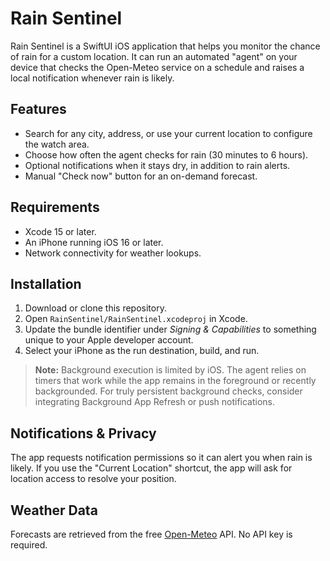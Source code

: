 # Rain Sentinel

Rain Sentinel is a SwiftUI iOS application that helps you monitor the chance of rain for a custom location. It can run an automated "agent" on your device that checks the Open-Meteo service on a schedule and raises a local notification whenever rain is likely.

## Features

- Search for any city, address, or use your current location to configure the watch area.
- Choose how often the agent checks for rain (30 minutes to 6 hours).
- Optional notifications when it stays dry, in addition to rain alerts.
- Manual "Check now" button for an on-demand forecast.

## Requirements

- Xcode 15 or later.
- An iPhone running iOS 16 or later.
- Network connectivity for weather lookups.

## Installation

1. Download or clone this repository.
2. Open `RainSentinel/RainSentinel.xcodeproj` in Xcode.
3. Update the bundle identifier under *Signing & Capabilities* to something unique to your Apple developer account.
4. Select your iPhone as the run destination, build, and run.

> **Note:** Background execution is limited by iOS. The agent relies on timers that work while the app remains in the foreground or recently backgrounded. For truly persistent background checks, consider integrating Background App Refresh or push notifications.

## Notifications & Privacy

The app requests notification permissions so it can alert you when rain is likely. If you use the "Current Location" shortcut, the app will ask for location access to resolve your position.

## Weather Data

Forecasts are retrieved from the free [Open-Meteo](https://open-meteo.com/) API. No API key is required.
